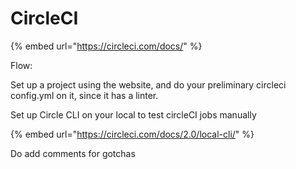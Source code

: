 # CircleCI

{% embed url="https://circleci.com/docs/" %}

Flow:

Set up a project using the website, and do your preliminary circleci config.yml on it, since it has a linter.

Set up Circle CLI on your local to test circleCI jobs manually

{% embed url="https://circleci.com/docs/2.0/local-cli/" %}

Do add comments for gotchas

